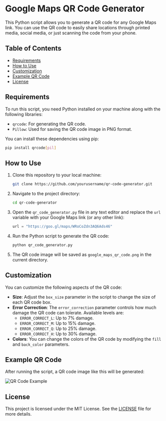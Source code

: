 
# Google Maps QR Code Generator

This Python script allows you to generate a QR code for any Google Maps link. You can use the QR code to easily share locations through printed media, social media, or just scanning the code from your phone.

## Table of Contents

- [Requirements](#requirements)
- [How to Use](#how-to-use)
- [Customization](#customization)
- [Example QR Code](#example-qr-code)
- [License](#license)

## Requirements

To run this script, you need Python installed on your machine along with the following libraries:

- `qrcode`: For generating the QR code.
- `Pillow`: Used for saving the QR code image in PNG format.

You can install these dependencies using pip:

```bash
pip install qrcode[pil]
```

## How to Use

1. Clone this repository to your local machine:
   ```bash
   git clone https://github.com/yourusername/qr-code-generator.git
   ```
   
2. Navigate to the project directory:
   ```bash
   cd qr-code-generator
   ```

3. Open the `qr_code_generator.py` file in any text editor and replace the `url` variable with your Google Maps link (or any other link):

   ```python
   url = "https://goo.gl/maps/WRoCoZdn3AQ6Ads46"
   ```

4. Run the Python script to generate the QR code:

   ```bash
   python qr_code_generator.py
   ```

5. The QR code image will be saved as `google_maps_qr_code.png` in the current directory.

## Customization

You can customize the following aspects of the QR code:

- **Size**: Adjust the `box_size` parameter in the script to change the size of each QR code box.
- **Error Correction**: The `error_correction` parameter controls how much damage the QR code can tolerate. Available levels are:
  - `ERROR_CORRECT_L`: Up to 7% damage.
  - `ERROR_CORRECT_M`: Up to 15% damage.
  - `ERROR_CORRECT_Q`: Up to 25% damage.
  - `ERROR_CORRECT_H`: Up to 30% damage.
- **Colors**: You can change the colors of the QR code by modifying the `fill` and `back_color` parameters.

## Example QR Code

After running the script, a QR code image like this will be generated:

![QR Code Example](google_maps_qr_code.png)

## License

This project is licensed under the MIT License. See the [LICENSE](LICENSE) file for more details.

